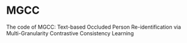 # MGCC
The code of MGCC: Text-based Occluded Person Re-identification via Multi-Granularity Contrastive Consistency Learning
